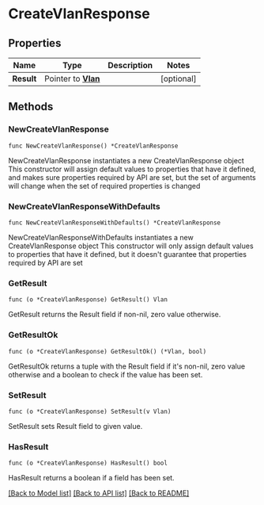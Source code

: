 # CreateVlanResponse

## Properties

Name | Type | Description | Notes
------------ | ------------- | ------------- | -------------
**Result** | Pointer to [**Vlan**](Vlan.md) |  | [optional] 

## Methods

### NewCreateVlanResponse

`func NewCreateVlanResponse() *CreateVlanResponse`

NewCreateVlanResponse instantiates a new CreateVlanResponse object
This constructor will assign default values to properties that have it defined,
and makes sure properties required by API are set, but the set of arguments
will change when the set of required properties is changed

### NewCreateVlanResponseWithDefaults

`func NewCreateVlanResponseWithDefaults() *CreateVlanResponse`

NewCreateVlanResponseWithDefaults instantiates a new CreateVlanResponse object
This constructor will only assign default values to properties that have it defined,
but it doesn't guarantee that properties required by API are set

### GetResult

`func (o *CreateVlanResponse) GetResult() Vlan`

GetResult returns the Result field if non-nil, zero value otherwise.

### GetResultOk

`func (o *CreateVlanResponse) GetResultOk() (*Vlan, bool)`

GetResultOk returns a tuple with the Result field if it's non-nil, zero value otherwise
and a boolean to check if the value has been set.

### SetResult

`func (o *CreateVlanResponse) SetResult(v Vlan)`

SetResult sets Result field to given value.

### HasResult

`func (o *CreateVlanResponse) HasResult() bool`

HasResult returns a boolean if a field has been set.


[[Back to Model list]](../README.md#documentation-for-models) [[Back to API list]](../README.md#documentation-for-api-endpoints) [[Back to README]](../README.md)


